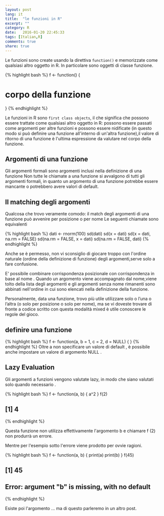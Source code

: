 ```yaml
---
layout: post
lang: it
title:  "le funzioni in R"
excerpt: ""
category: R
date:   2016-01-20 22:45:33
tags: [Italian,R]
comments: true
share: true
---
```


Le funzioni sono create usando la direttiva `function()` e memorizzate come qualsiasi altro oggetto in R. 
In particolare sono oggetti di classe funzione.

{% highlight bash %}
f <- function(<arguments>) {
   # corpo della funzione
}
{% endhighlight %}

Le funzioni in R sono `first class objects`, il che significa che possono essere trattate come qualsiasi altro oggetto in R: possono essere passati come argomenti per altre funzioni e possono essere nidificate (in questo modo si può definire una funzione all'interno di un'altra funzione),il valore di ritorno di una funzione è l'ultima espressione da valutare nel corpo della funzione.

## Argomenti di una funzione

Gli argomenti formali sono argomenti inclusi nella definizione di una funzione
Non tutte le chiamate a una funzione si avvalgono di tutti gli argomenti formali, in quanto
un argomento di una funzione potrebbe essere mancante o potrebbero avere valori di default.

## Il matching degli argomenti 
Qualcosa che trovo veramente comodo: il match degli argomenti di una funzione può avvenire per posizione o per nome
Le seguenti chiamate sono equivalenti

{% highlight bash %}
dati <- rnorm(100)
sd(dati)
sd(x = dati)
sd(x = dati, na.rm = FALSE)
sd(na.rm = FALSE, x = dati)
sd(na.rm = FALSE, dati)
{% endhighlight %}

Anche se è permesso, non vi sconsiglio di giocare troppo con l'ordine naturale (ordine della definizione di funzione) degli argomenti,serve solo a fare confusione.

E' possibile combinare corrispondenza posizionale con corrispondenza in base al nome .
Quando un argomento viene accompagnato dal nome,viene tolto della lista degli argomenti e gli argomenti senza nome rimanenti sono abbinati nell'ordine in cui sono elencati nella definizione della funzione. 

Personalmente, data una funzione, trovo più utile utilizzare solo o l’una o l’altra (o solo per posizione o solo per nome), ma se vi doveste trovare di fronte a codice scritto con questa modalità mixed è utile conoscere le regole del gioco.

## definire una funzione
{% highlight bash %}
f <- function(a, b = 1, c = 2, d = NULL) {
}
{% endhighlight %}
Oltre a non specificare un valore di default , è possibile anche impostare un valore di argomento NULL .

## Lazy Evaluation
Gli argomenti a funzioni vengono valutate lazy, in modo che siano valutati solo quando necessario .

{% highlight bash %}
f <- function(a, b) {
   a^2
}
f(2)
## [1] 4
{% endhighlight %}

Questa funzione non utilizza effettivamente l'argomento b e chiamare f (2) non produrrà un errore.

Mentre per l'esempio sotto l'errore viene prodotto per ovvie ragioni.

{% highlight bash %}
f <- function(a, b) {
   print(a)
   print(b)
}
f(45)
## [1] 45
## Error: argument "b" is missing, with no default
{% endhighlight %}

Esiste poi l'argomento ... ma di questo parleremo in un altro post.



